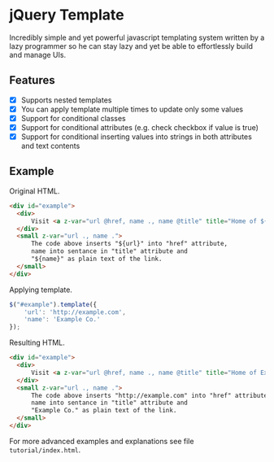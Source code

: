 # jQuery Template
Incredibly simple and yet powerful javascript templating system written by a lazy programmer so he can stay lazy and yet be able to effortlessly build and manage UIs.

## Features
- [x] Supports nested templates
- [x] You can apply template multiple times to update only some values
- [x] Support for conditional classes
- [x] Support for conditional attributes (e.g. check checkbox if value is true)
- [x] Support for conditional inserting values into strings in both attributes and text contents

## Example

Original HTML.

```html
<div id="example">
  <div>
      Visit <a z-var="url @href, name ., name @title" title="Home of ${name}"></a>
  </div>
  <small z-var="url ., name .">
      The code above inserts "${url}" into "href" attribute,
      name into sentance in "title" attribute and
      "${name}" as plain text of the link.
  </small>
</div>
```

Applying template.

```javascript
$("#example").template({
    'url': 'http://example.com',
    'name': 'Example Co.'
});
```

Resulting HTML.

```html
<div id="example">
  <div>
      Visit <a z-var="url @href, name ., name @title" title="Home of Example Co." href="http://example.com">Example Co.</a>
  </div>
  <small z-var="url ., name .">
      The code above inserts "http://example.com" into "href" attribute,
      name into sentance in "title" attribute and
      "Example Co." as plain text of the link.
  </small>
</div>
```

For more advanced examples and explanations see file <code>tutorial/index.html</code>.
